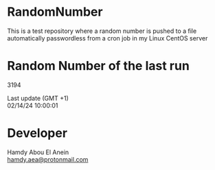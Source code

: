 # RandomNumber    
This is a test repository where a random number is pushed to a file automatically passwordless from a cron job in my Linux CentOS server    
# Random Number of the last run   
3194
      
Last update (GMT +1)    
02/14/24 10:00:01
# Developer    
Hamdy Abou El Anein   
hamdy.aea@protonmail.com
